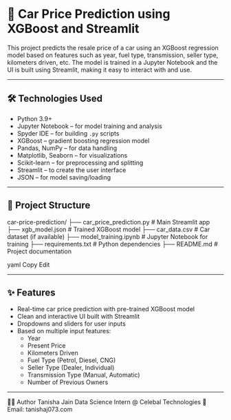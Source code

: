 # 🚗 Car Price Prediction using XGBoost and Streamlit

This project predicts the resale price of a car using an XGBoost regression model based on features such as year, fuel type, transmission, seller type, kilometers driven, etc. The model is trained in a Jupyter Notebook and the UI is built using Streamlit, making it easy to interact with and use.

---

## 🛠 Technologies Used

- Python 3.9+
- Jupyter Notebook – for model training and analysis
- Spyder IDE – for building `.py` scripts
- XGBoost – gradient boosting regression model
- Pandas, NumPy – for data handling
- Matplotlib, Seaborn – for visualizations
- Scikit-learn – for preprocessing and splitting
- Streamlit – to create the user interface
- JSON – for model saving/loading

---

## 📁 Project Structure

car-price-prediction/
├── car_price_prediction.py # Main Streamlit app
├── xgb_model.json # Trained XGBoost model
├── car_data.csv # Car dataset (if available)
├── model_training.ipynb # Jupyter Notebook for training
├── requirements.txt # Python dependencies
├── README.md # Project documentation

yaml
Copy
Edit

---

## ✨ Features

- Real-time car price prediction with pre-trained XGBoost model
- Clean and interactive UI built with Streamlit
- Dropdowns and sliders for user inputs
- Based on multiple input features:
  - Year
  - Present Price
  - Kilometers Driven
  - Fuel Type (Petrol, Diesel, CNG)
  - Seller Type (Dealer, Individual)
  - Transmission Type (Manual, Automatic)
  - Number of Previous Owners

---

👩‍💻 Author
Tanisha Jain
Data Science Intern @ Celebal Technologies
📧 Email: tanishaj073.com


